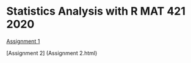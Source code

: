 # Statistics Analysis with R MAT 421 2020

[Assignment 1](Assignment1.html)

[Assignment 2] (Assignment 2.html)
